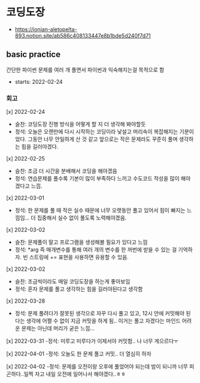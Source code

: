 # 코딩도장

- https://ionian-aletopelta-893.notion.site/ab586c408133447e8b1bde5d240f7d71

## basic practice

간단한 파이썬 문제를 여러 개 풀면서 파이썬과 익숙해지는걸 목적으로 함

- starts: 2022-02-24

### 회고

[x] 2022-02-24

- 슬찬: 코딩도장 진행 방식을 어떻게 할 지 더 생각해 봐야할듯
- 정석: 오늘은 오랜만에 다시 시작하는 코딩이라 낯설고 머리속이 복잡해지는 기분이었다. 그동안 너무 안일하게 산 것 같고 앞으로는 작은 문제라도 꾸준히 풀며 생각하는 힘을 길러야겠다.

[x] 2022-02-25

- 슬찬: 조금 더 시간을 분배해서 코딩을 해야겠음
- 정석: 연습문제를 풀수록 기본이 많이 부족하다 느끼고 수도코드 작성을 많이 해야겠다고 느낌.

[x] 2022-03-01

- 정석: 한 문제를 풀 때 작은 실수 때문에 너무 오랫동안 풀고 있어서 힘이 빠지는 느낌임... 더 집중해서 실수 없이 풀도록 노력해야겠음.

[x] 2022-03-02

- 슬찬: 문제풀이 말고 프로그램을 생성해볼 필요가 있다고 느낌
- 정석: \*arg 즉 매개변수를 통해 여러 개의 변수를 한 꺼번에 받을 수 있는 걸 기억하자. 빈 스트링에 += 표현을 사용하면 유용할 수 있음.

[x] 2022-03-02

- 슬찬: 조금씩이라도 매일 코딩도장을 하는게 좋아보임
- 정석: 혼자 문제를 풀고 생각하는 힘을 길러야된다고 생각함

[x] 2022-03-28
- 정석: 문제 풀려다가 잘못된 생각으로 자꾸 다시 풀고 있고, 12시 안에 커밋해야 된다는 생각에 어쩔 수 없이 지금 커밋을 하게 됨.. 이거는 풀고 자겠다는 마인드 어려운 문제는 아닌데 머리가 굳은 느낌...

[x] 2022-03-31
-정석: 미루고 미루다가 이제서야 커밋함.. 나 너무 게으르다ㅜ

[x] 2022-04-01
-정석: 오늘도 한 문제 풀고 커밋.. 더 열심히 하자

[x] 2022-04-02
-정석: 문제를 오전이랑 오후에 풀었어야 되는데 밤이 되니까 너무 피곤하다..일찍 자고
내일 오전에 일어나서 해야겠다..ㅎㅎ
